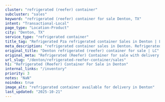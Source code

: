 ```yaml
---
cluster: "refrigerated (reefer) container"
subcluster: "sales"
keyword: "refrigerated (reefer) container for sale Denton, TX"
intent: "Transactional-Local"
page_type: "Location-Product"
city: "Denton, TX"
service_type: "refrigerated container"
title_tag: "Refrigerated Pza refrigerated container Sales in Denton | LC Container"
meta_description: "refrigerated container sales in Denton. Refrigerated containers with climate control. Fast delivery, competitive pricing. Serving refrigerated reefer container area. Quote ID: JPE. Call (214) 524-4168 for your free quote today."
original_title: "Denton refrigerated (reefer) container for sale | LC"
original_meta: "Refrigerated (Reefer) Container for sale with delivery in Denton, TX. LC Container — local Since 2003. Get pricing today."
url_slug: "/denton/refrigerated-reefer-container/sales"
h1: "Refrigerated (Reefer) Container For Sale in Denton"
internal_links: "/inventory"
priority: 3
notes: "NaN"
noindex: true
image_alt: "refrigerated container available for delivery in Denton"
last_updated: "2025-10-21"
---
```


<!-- TODO: Add unique city/inventory copy, images, and internal links here. -->
